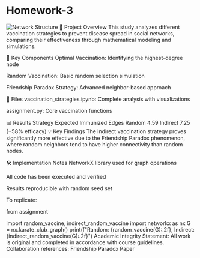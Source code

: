 # Homework-3
![Network Structure](![image](https://github.com/user-attachments/assets/9c6beee3-2dd7-49de-8298-7e7c2fb6e1ae)
)
📌 Project Overview
This study analyzes different vaccination strategies to prevent disease spread in social networks, comparing their effectiveness through mathematical modeling and simulations.

🔬 Key Components
Optimal Vaccination: Identifying the highest-degree node

Random Vaccination: Basic random selection simulation

Friendship Paradox Strategy: Advanced neighbor-based approach

📂 Files
vaccination_strategies.ipynb: Complete analysis with visualizations

assignment.py: Core vaccination functions

📊 Results
Strategy	Expected Immunized Edges
Random	4.59
Indirect	7.25 (+58% efficacy)
💡 Key Findings
The indirect vaccination strategy proves significantly more effective due to the Friendship Paradox phenomenon, where random neighbors tend to have higher connectivity than random nodes.

🛠️ Implementation Notes
NetworkX library used for graph operations

All code has been executed and verified

Results reproducible with random seed set

To replicate:

from assignment 

import random_vaccine, indirect_random_vaccine
import networkx as nx
G = nx.karate_club_graph()
print(f"Random: {random_vaccine(G):.2f}, Indirect: {indirect_random_vaccine(G):.2f}")
Academic Integrity Statement:
All work is original and completed in accordance with course guidelines. Collaboration references: Friendship Paradox Paper
